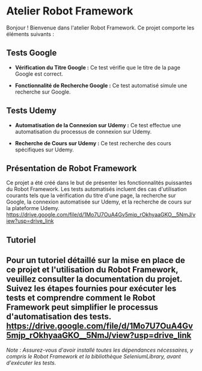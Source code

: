 # Atelier Robot Framework

Bonjour ! Bienvenue dans l'atelier Robot Framework. Ce projet comporte les éléments suivants :

## Tests Google

- **Vérification du Titre Google :** Ce test vérifie que le titre de la page Google est correct.

- **Fonctionnalité de Recherche Google :** Ce test automatisé simule une recherche sur Google.

## Tests Udemy

- **Automatisation de la Connexion sur Udemy :** Ce test effectue une automatisation du processus de connexion sur Udemy.

- **Recherche de Cours sur Udemy :** Ce test recherche des cours spécifiques sur Udemy.

## Présentation de Robot Framework

Ce projet a été créé dans le but de présenter les fonctionnalités puissantes du Robot Framework. Les tests automatisés incluent des cas d'utilisation courants tels que la vérification du titre d'une page, la recherche sur Google, la connexion automatisée sur Udemy, et la recherche de cours sur la plateforme Udemy.
https://drive.google.com/file/d/1Mo7U7OuA4Gv5mjp_rOkhyaaGKO__5NmJ/view?usp=drive_link

## Tutoriel

Pour un tutoriel détaillé sur la mise en place de ce projet et l'utilisation du Robot Framework, veuillez consulter la documentation du projet. Suivez les étapes fournies pour exécuter les tests et comprendre comment le Robot Framework peut simplifier le processus d'automatisation des tests.
https://drive.google.com/file/d/1Mo7U7OuA4Gv5mjp_rOkhyaaGKO__5NmJ/view?usp=drive_link
---

*Note : Assurez-vous d'avoir installé toutes les dépendances nécessaires, y compris le Robot Framework et la bibliothèque SeleniumLibrary, avant d'exécuter les tests.*
